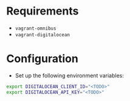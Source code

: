 Requirements
============

* `vagrant-omnibus`
* `vagrant-digitalocean`

Configuration
=============

* Set up the following environment variables:  
```bash
export DIGITALOCEAN_CLIENT_ID="<TODO>"
export DIGITALOCEAN_API_KEY="<TODO>"
```